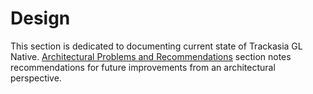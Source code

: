 # Design

This section is dedicated to documenting current state of Trackasia GL Native. [Architectural Problems and Recommendations](./archictural-problems-and-recommendations.md) section notes recommendations for future improvements from an architectural perspective.
